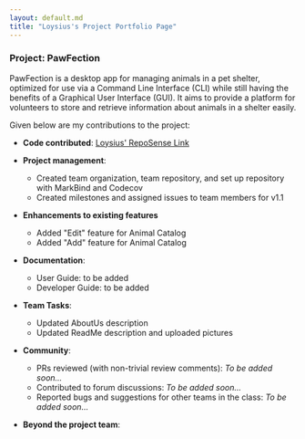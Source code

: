 ```yaml
---
layout: default.md
title: "Loysius's Project Portfolio Page"
---
```


### Project: PawFection

PawFection is a desktop app for managing animals in a pet shelter, optimized for use via a Command Line Interface (CLI)
while still having the benefits of a Graphical User Interface (GUI). It aims to provide a platform for volunteers to
store and retrieve information about animals in a shelter easily.

Given below are my contributions to the project:

* **Code contributed**: [Loysius' RepoSense Link](https://nus-cs2103-ay2324s1.github.io/tp-dashboard/?search=blizzeracz&breakdown=true)

* **Project management**:
    * Created team organization, team repository, and set up repository with MarkBind and Codecov
    * Created milestones and assigned issues to team members for v1.1

* **Enhancements to existing features**
    * Added "Edit" feature for Animal Catalog
    * Added "Add" feature for Animal Catalog

* **Documentation**:
    * User Guide:
        to be added
    * Developer Guide:
      to be added

* **Team Tasks**:
    * Updated AboutUs description
    * Updated ReadMe description and uploaded pictures

* **Community**:
    * PRs reviewed (with non-trivial review comments): *To be added soon...*
    * Contributed to forum discussions: *To be added soon...*
    * Reported bugs and suggestions for other teams in the class: *To be added soon...*

* **Beyond the project team**:




